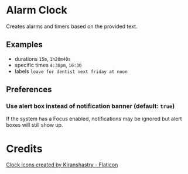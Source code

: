 # Alarm Clock

Creates alarms and timers based on the provided text.

## Examples

- durations `15m`, `1h20m40s`
- specific times `4:30pm`, `16:30`
- labels `leave for dentist next friday at noon`

## Preferences

### Use alert box instead of notification banner (default: `true`)

If the system has a Focus enabled, notifications may be ignored but alert boxes will still show up.

# Credits

[Clock icons created by Kiranshastry - Flaticon](https://www.flaticon.com/free-icons/clock)
